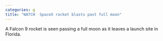 ```yaml
---
categories: g
title: "WATCH  SpaceX rocket blasts past full moon"
---
```

A Falcon 9 rocket is seen passing a full moon as it leaves a launch site in Florida.